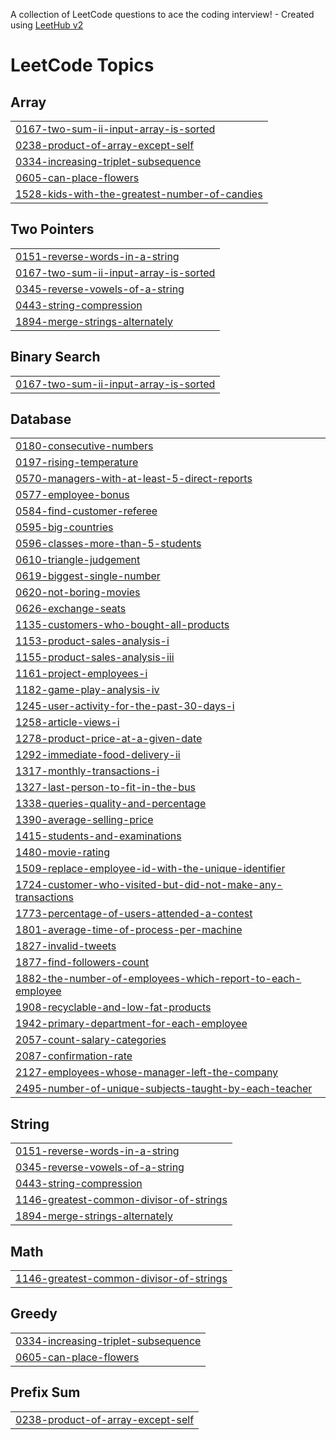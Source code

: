 A collection of LeetCode questions to ace the coding interview! - Created using [LeetHub v2](https://github.com/arunbhardwaj/LeetHub-2.0)
<!---LeetCode Topics Start-->
# LeetCode Topics
## Array
|  |
| ------- |
| [0167-two-sum-ii-input-array-is-sorted](https://github.com/chaitanyanalage/Data-Structures-and-Algorithms/tree/master/0167-two-sum-ii-input-array-is-sorted) |
| [0238-product-of-array-except-self](https://github.com/chaitanyanalage/Data-Structures-and-Algorithms/tree/master/0238-product-of-array-except-self) |
| [0334-increasing-triplet-subsequence](https://github.com/chaitanyanalage/Data-Structures-and-Algorithms/tree/master/0334-increasing-triplet-subsequence) |
| [0605-can-place-flowers](https://github.com/chaitanyanalage/Data-Structures-and-Algorithms/tree/master/0605-can-place-flowers) |
| [1528-kids-with-the-greatest-number-of-candies](https://github.com/chaitanyanalage/Data-Structures-and-Algorithms/tree/master/1528-kids-with-the-greatest-number-of-candies) |
## Two Pointers
|  |
| ------- |
| [0151-reverse-words-in-a-string](https://github.com/chaitanyanalage/Data-Structures-and-Algorithms/tree/master/0151-reverse-words-in-a-string) |
| [0167-two-sum-ii-input-array-is-sorted](https://github.com/chaitanyanalage/Data-Structures-and-Algorithms/tree/master/0167-two-sum-ii-input-array-is-sorted) |
| [0345-reverse-vowels-of-a-string](https://github.com/chaitanyanalage/Data-Structures-and-Algorithms/tree/master/0345-reverse-vowels-of-a-string) |
| [0443-string-compression](https://github.com/chaitanyanalage/Data-Structures-and-Algorithms/tree/master/0443-string-compression) |
| [1894-merge-strings-alternately](https://github.com/chaitanyanalage/Data-Structures-and-Algorithms/tree/master/1894-merge-strings-alternately) |
## Binary Search
|  |
| ------- |
| [0167-two-sum-ii-input-array-is-sorted](https://github.com/chaitanyanalage/Data-Structures-and-Algorithms/tree/master/0167-two-sum-ii-input-array-is-sorted) |
## Database
|  |
| ------- |
| [0180-consecutive-numbers](https://github.com/chaitanyanalage/Data-Structures-and-Algorithms/tree/master/0180-consecutive-numbers) |
| [0197-rising-temperature](https://github.com/chaitanyanalage/Data-Structures-and-Algorithms/tree/master/0197-rising-temperature) |
| [0570-managers-with-at-least-5-direct-reports](https://github.com/chaitanyanalage/Data-Structures-and-Algorithms/tree/master/0570-managers-with-at-least-5-direct-reports) |
| [0577-employee-bonus](https://github.com/chaitanyanalage/Data-Structures-and-Algorithms/tree/master/0577-employee-bonus) |
| [0584-find-customer-referee](https://github.com/chaitanyanalage/Data-Structures-and-Algorithms/tree/master/0584-find-customer-referee) |
| [0595-big-countries](https://github.com/chaitanyanalage/Data-Structures-and-Algorithms/tree/master/0595-big-countries) |
| [0596-classes-more-than-5-students](https://github.com/chaitanyanalage/Data-Structures-and-Algorithms/tree/master/0596-classes-more-than-5-students) |
| [0610-triangle-judgement](https://github.com/chaitanyanalage/Data-Structures-and-Algorithms/tree/master/0610-triangle-judgement) |
| [0619-biggest-single-number](https://github.com/chaitanyanalage/Data-Structures-and-Algorithms/tree/master/0619-biggest-single-number) |
| [0620-not-boring-movies](https://github.com/chaitanyanalage/Data-Structures-and-Algorithms/tree/master/0620-not-boring-movies) |
| [0626-exchange-seats](https://github.com/chaitanyanalage/Data-Structures-and-Algorithms/tree/master/0626-exchange-seats) |
| [1135-customers-who-bought-all-products](https://github.com/chaitanyanalage/Data-Structures-and-Algorithms/tree/master/1135-customers-who-bought-all-products) |
| [1153-product-sales-analysis-i](https://github.com/chaitanyanalage/Data-Structures-and-Algorithms/tree/master/1153-product-sales-analysis-i) |
| [1155-product-sales-analysis-iii](https://github.com/chaitanyanalage/Data-Structures-and-Algorithms/tree/master/1155-product-sales-analysis-iii) |
| [1161-project-employees-i](https://github.com/chaitanyanalage/Data-Structures-and-Algorithms/tree/master/1161-project-employees-i) |
| [1182-game-play-analysis-iv](https://github.com/chaitanyanalage/Data-Structures-and-Algorithms/tree/master/1182-game-play-analysis-iv) |
| [1245-user-activity-for-the-past-30-days-i](https://github.com/chaitanyanalage/Data-Structures-and-Algorithms/tree/master/1245-user-activity-for-the-past-30-days-i) |
| [1258-article-views-i](https://github.com/chaitanyanalage/Data-Structures-and-Algorithms/tree/master/1258-article-views-i) |
| [1278-product-price-at-a-given-date](https://github.com/chaitanyanalage/Data-Structures-and-Algorithms/tree/master/1278-product-price-at-a-given-date) |
| [1292-immediate-food-delivery-ii](https://github.com/chaitanyanalage/Data-Structures-and-Algorithms/tree/master/1292-immediate-food-delivery-ii) |
| [1317-monthly-transactions-i](https://github.com/chaitanyanalage/Data-Structures-and-Algorithms/tree/master/1317-monthly-transactions-i) |
| [1327-last-person-to-fit-in-the-bus](https://github.com/chaitanyanalage/Data-Structures-and-Algorithms/tree/master/1327-last-person-to-fit-in-the-bus) |
| [1338-queries-quality-and-percentage](https://github.com/chaitanyanalage/Data-Structures-and-Algorithms/tree/master/1338-queries-quality-and-percentage) |
| [1390-average-selling-price](https://github.com/chaitanyanalage/Data-Structures-and-Algorithms/tree/master/1390-average-selling-price) |
| [1415-students-and-examinations](https://github.com/chaitanyanalage/Data-Structures-and-Algorithms/tree/master/1415-students-and-examinations) |
| [1480-movie-rating](https://github.com/chaitanyanalage/Data-Structures-and-Algorithms/tree/master/1480-movie-rating) |
| [1509-replace-employee-id-with-the-unique-identifier](https://github.com/chaitanyanalage/Data-Structures-and-Algorithms/tree/master/1509-replace-employee-id-with-the-unique-identifier) |
| [1724-customer-who-visited-but-did-not-make-any-transactions](https://github.com/chaitanyanalage/Data-Structures-and-Algorithms/tree/master/1724-customer-who-visited-but-did-not-make-any-transactions) |
| [1773-percentage-of-users-attended-a-contest](https://github.com/chaitanyanalage/Data-Structures-and-Algorithms/tree/master/1773-percentage-of-users-attended-a-contest) |
| [1801-average-time-of-process-per-machine](https://github.com/chaitanyanalage/Data-Structures-and-Algorithms/tree/master/1801-average-time-of-process-per-machine) |
| [1827-invalid-tweets](https://github.com/chaitanyanalage/Data-Structures-and-Algorithms/tree/master/1827-invalid-tweets) |
| [1877-find-followers-count](https://github.com/chaitanyanalage/Data-Structures-and-Algorithms/tree/master/1877-find-followers-count) |
| [1882-the-number-of-employees-which-report-to-each-employee](https://github.com/chaitanyanalage/Data-Structures-and-Algorithms/tree/master/1882-the-number-of-employees-which-report-to-each-employee) |
| [1908-recyclable-and-low-fat-products](https://github.com/chaitanyanalage/Data-Structures-and-Algorithms/tree/master/1908-recyclable-and-low-fat-products) |
| [1942-primary-department-for-each-employee](https://github.com/chaitanyanalage/Data-Structures-and-Algorithms/tree/master/1942-primary-department-for-each-employee) |
| [2057-count-salary-categories](https://github.com/chaitanyanalage/Data-Structures-and-Algorithms/tree/master/2057-count-salary-categories) |
| [2087-confirmation-rate](https://github.com/chaitanyanalage/Data-Structures-and-Algorithms/tree/master/2087-confirmation-rate) |
| [2127-employees-whose-manager-left-the-company](https://github.com/chaitanyanalage/Data-Structures-and-Algorithms/tree/master/2127-employees-whose-manager-left-the-company) |
| [2495-number-of-unique-subjects-taught-by-each-teacher](https://github.com/chaitanyanalage/Data-Structures-and-Algorithms/tree/master/2495-number-of-unique-subjects-taught-by-each-teacher) |
## String
|  |
| ------- |
| [0151-reverse-words-in-a-string](https://github.com/chaitanyanalage/Data-Structures-and-Algorithms/tree/master/0151-reverse-words-in-a-string) |
| [0345-reverse-vowels-of-a-string](https://github.com/chaitanyanalage/Data-Structures-and-Algorithms/tree/master/0345-reverse-vowels-of-a-string) |
| [0443-string-compression](https://github.com/chaitanyanalage/Data-Structures-and-Algorithms/tree/master/0443-string-compression) |
| [1146-greatest-common-divisor-of-strings](https://github.com/chaitanyanalage/Data-Structures-and-Algorithms/tree/master/1146-greatest-common-divisor-of-strings) |
| [1894-merge-strings-alternately](https://github.com/chaitanyanalage/Data-Structures-and-Algorithms/tree/master/1894-merge-strings-alternately) |
## Math
|  |
| ------- |
| [1146-greatest-common-divisor-of-strings](https://github.com/chaitanyanalage/Data-Structures-and-Algorithms/tree/master/1146-greatest-common-divisor-of-strings) |
## Greedy
|  |
| ------- |
| [0334-increasing-triplet-subsequence](https://github.com/chaitanyanalage/Data-Structures-and-Algorithms/tree/master/0334-increasing-triplet-subsequence) |
| [0605-can-place-flowers](https://github.com/chaitanyanalage/Data-Structures-and-Algorithms/tree/master/0605-can-place-flowers) |
## Prefix Sum
|  |
| ------- |
| [0238-product-of-array-except-self](https://github.com/chaitanyanalage/Data-Structures-and-Algorithms/tree/master/0238-product-of-array-except-self) |
<!---LeetCode Topics End-->